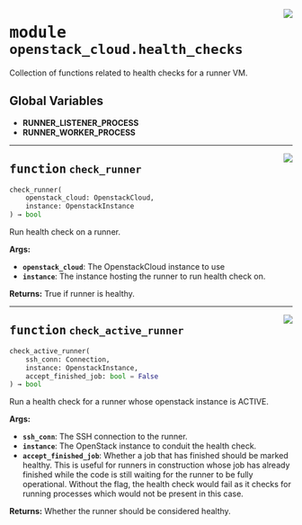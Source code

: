 <!-- markdownlint-disable -->

<a href="../src/github_runner_manager/openstack_cloud/health_checks.py#L0"><img align="right" style="float:right;" src="https://img.shields.io/badge/-source-cccccc?style=flat-square"></a>

# <kbd>module</kbd> `openstack_cloud.health_checks`
Collection of functions related to health checks for a runner VM. 

**Global Variables**
---------------
- **RUNNER_LISTENER_PROCESS**
- **RUNNER_WORKER_PROCESS**

---

<a href="../src/github_runner_manager/openstack_cloud/health_checks.py#L27"><img align="right" style="float:right;" src="https://img.shields.io/badge/-source-cccccc?style=flat-square"></a>

## <kbd>function</kbd> `check_runner`

```python
check_runner(
    openstack_cloud: OpenstackCloud,
    instance: OpenstackInstance
) → bool
```

Run health check on a runner. 



**Args:**
 
 - <b>`openstack_cloud`</b>:  The OpenstackCloud instance to use 
 - <b>`instance`</b>:  The instance hosting the runner to run health check on. 



**Returns:**
 True if runner is healthy. 


---

<a href="../src/github_runner_manager/openstack_cloud/health_checks.py#L54"><img align="right" style="float:right;" src="https://img.shields.io/badge/-source-cccccc?style=flat-square"></a>

## <kbd>function</kbd> `check_active_runner`

```python
check_active_runner(
    ssh_conn: Connection,
    instance: OpenstackInstance,
    accept_finished_job: bool = False
) → bool
```

Run a health check for a runner whose openstack instance is ACTIVE. 



**Args:**
 
 - <b>`ssh_conn`</b>:  The SSH connection to the runner. 
 - <b>`instance`</b>:  The OpenStack instance to conduit the health check. 
 - <b>`accept_finished_job`</b>:  Whether a job that has finished should be marked healthy.  This is useful for runners in construction whose job has already finished  while the code is still waiting for the runner to be fully operational. Without  the flag, the health check would fail as it checks for running processes  which would not be present in this case. 



**Returns:**
 Whether the runner should be considered healthy. 


